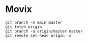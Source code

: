 # Movix

`git branch -m main master` <br/>
`git fetch origin` <br/>
`git branch -u origin/master master` <br/>
`git remote set-head origin -a` <br/>
